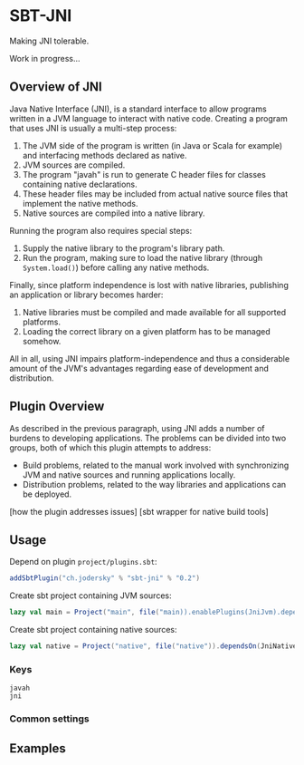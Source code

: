 # SBT-JNI
Making JNI tolerable.

Work in progress...

## Overview of JNI
Java Native Interface (JNI), is a standard interface to allow programs written in a JVM language to interact with native code. Creating a program that uses JNI is usually a multi-step process:

1. The JVM side of the program is written (in Java or Scala for example) and interfacing methods declared as native.
2. JVM sources are compiled.
3. The program "javah" is run to generate C header files for classes containing native declarations.
4. These header files may be included from actual native source files that implement the native methods.
5. Native sources are compiled into a native library.

Running the program also requires special steps:

1. Supply the native library to the program's library path.
2. Run the program, making sure to load the native library (through `System.load()`) before calling any native methods.

Finally, since platform independence is lost with native libraries, publishing an application or library becomes harder:

1. Native libraries must be compiled and made available for all supported platforms.
2. Loading the correct library on a given platform has to be managed somehow.

All in all, using JNI impairs platform-independence and thus a considerable amount of the JVM's advantages regarding ease of development and distribution.

## Plugin Overview
As described in the previous paragraph, using JNI adds a number of burdens to developing applications. The problems can be divided into two groups, both of which this plugin attempts to address:

- Build problems, related to the manual work involved with synchronizing JVM and native sources and running applications locally.
- Distribution problems, related to the way libraries and applications can be deployed.

[how the plugin addresses issues]
[sbt wrapper for native build tools]

## Usage

Depend on plugin `project/plugins.sbt`:
```scala
addSbtPlugin("ch.jodersky" % "sbt-jni" % "0.2")
```

Create sbt project containing JVM sources:
```scala
lazy val main = Project("main", file("main)).enablePlugins(JniJvm).dependsOn(native % Runtime) 
```

Create sbt project containing native sources:
```scala
lazy val native = Project("native", file("native")).dependsOn(JniNative) 
```

### Keys

```
javah
jni
```

### Common settings

## Examples
